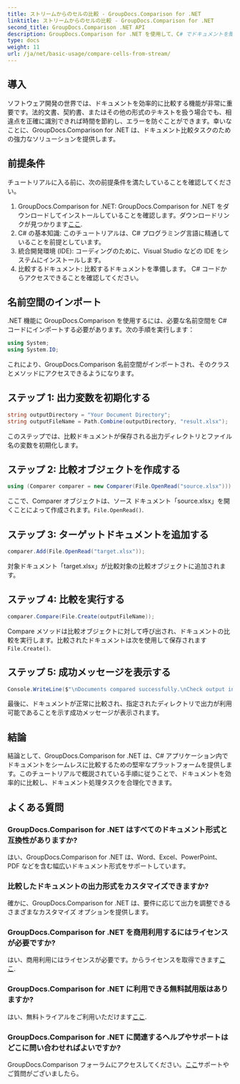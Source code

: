 ```yaml
---
title: ストリームからのセルの比較 - GroupDocs.Comparison for .NET
linktitle: ストリームからのセルの比較 - GroupDocs.Comparison for .NET
second_title: GroupDocs.Comparison .NET API
description: GroupDocs.Comparison for .NET を使用して、C# でドキュメントを簡単に比較します。文書処理タスクを簡単に合理化します。
type: docs
weight: 11
url: /ja/net/basic-usage/compare-cells-from-stream/
---
```

## 導入
ソフトウェア開発の世界では、ドキュメントを効率的に比較する機能が非常に重要です。法的文書、契約書、またはその他の形式のテキストを扱う場合でも、相違点を正確に識別できれば時間を節約し、エラーを防ぐことができます。幸いなことに、GroupDocs.Comparison for .NET は、ドキュメント比較タスクのための強力なソリューションを提供します。
## 前提条件
チュートリアルに入る前に、次の前提条件を満たしていることを確認してください。
1.  GroupDocs.Comparison for .NET: GroupDocs.Comparison for .NET をダウンロードしてインストールしていることを確認します。ダウンロードリンクが見つかります[ここ](https://releases.groupdocs.com/comparison/net/).
2. C# の基本知識: このチュートリアルは、C# プログラミング言語に精通していることを前提としています。
3. 統合開発環境 (IDE): コーディングのために、Visual Studio などの IDE をシステムにインストールします。
4. 比較するドキュメント: 比較するドキュメントを準備します。 C# コードからアクセスできることを確認してください。

## 名前空間のインポート
.NET 機能に GroupDocs.Comparison を使用するには、必要な名前空間を C# コードにインポートする必要があります。次の手順を実行します：

```csharp
using System;
using System.IO;
```
これにより、GroupDocs.Comparison 名前空間がインポートされ、そのクラスとメソッドにアクセスできるようになります。

## ステップ 1: 出力変数を初期化する
```csharp
string outputDirectory = "Your Document Directory";
string outputFileName = Path.Combine(outputDirectory, "result.xlsx");
```
このステップでは、比較ドキュメントが保存される出力ディレクトリとファイル名の変数を初期化します。
## ステップ 2: 比較オブジェクトを作成する
```csharp
using (Comparer comparer = new Comparer(File.OpenRead("source.xlsx")))
```
ここで、Comparer オブジェクトは、ソース ドキュメント「source.xlsx」を開くことによって作成されます。`File.OpenRead()`.
## ステップ 3: ターゲットドキュメントを追加する
```csharp
comparer.Add(File.OpenRead("target.xlsx"));
```
対象ドキュメント「target.xlsx」が比較対象の比較オブジェクトに追加されます。
## ステップ 4: 比較を実行する
```csharp
comparer.Compare(File.Create(outputFileName));
```
Compare メソッドは比較オブジェクトに対して呼び出され、ドキュメントの比較を実行します。比較されたドキュメントは次を使用して保存されます`File.Create()`.
## ステップ 5: 成功メッセージを表示する
```csharp
Console.WriteLine($"\nDocuments compared successfully.\nCheck output in {outputDirectory}.");
```
最後に、ドキュメントが正常に比較され、指定されたディレクトリで出力が利用可能であることを示す成功メッセージが表示されます。

## 結論
結論として、GroupDocs.Comparison for .NET は、C# アプリケーション内でドキュメントをシームレスに比較するための堅牢なプラットフォームを提供します。このチュートリアルで概説されている手順に従うことで、ドキュメントを効率的に比較し、ドキュメント処理タスクを合理化できます。
## よくある質問
### GroupDocs.Comparison for .NET はすべてのドキュメント形式と互換性がありますか?
はい、GroupDocs.Comparison for .NET は、Word、Excel、PowerPoint、PDF などを含む幅広いドキュメント形式をサポートしています。
### 比較したドキュメントの出力形式をカスタマイズできますか?
確かに、GroupDocs.Comparison for .NET は、要件に応じて出力を調整できるさまざまなカスタマイズ オプションを提供します。
### GroupDocs.Comparison for .NET を商用利用するにはライセンスが必要ですか?
はい、商用利用にはライセンスが必要です。からライセンスを取得できます[ここ](https://purchase.groupdocs.com/buy).
### GroupDocs.Comparison for .NET に利用できる無料試用版はありますか?
はい、無料トライアルをご利用いただけます[ここ](https://releases.groupdocs.com/).
### GroupDocs.Comparison for .NET に関連するヘルプやサポートはどこに問い合わせればよいですか?
 GroupDocs.Comparison フォーラムにアクセスしてください。[ここ](https://forum.groupdocs.com/c/comparison/12)サポートやご質問がございましたら。